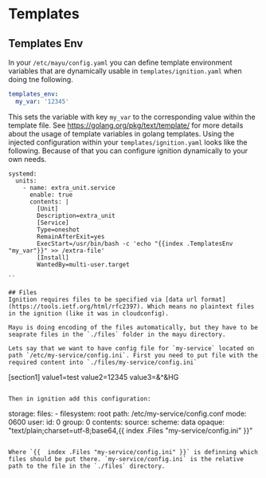 # Templates

## Templates Env

In your `/etc/mayu/config.yaml` you can define template environment variables
that are dynamically usable in `templates/ignition.yaml` when
doing tne following.

```yaml
templates_env:
  my_var: '12345'
```

This sets the variable with key `my_var` to the corresponding
value within the template file. See https://golang.org/pkg/text/template/ for
more details about the usage of template variables in golang templates. Using
the injected configuration within your `templates/ignition.yaml`
looks like the following. Because of that you can configure ignition dynamically to your own needs.

```nohighlight
systemd:
  units:
    - name: extra_unit.service
      enable: true
      contents: |
        [Unit]
        Description=extra_unit
        [Service]
        Type=oneshot
        RemainAfterExit=yes
        ExecStart=/usr/bin/bash -c 'echo "{{index .TemplatesEnv "my_var"}}" >> /extra-file'
        [Install]
        WantedBy=multi-user.target

``

## Files
Ignition requires files to be specified via [data url format](https://tools.ietf.org/html/rfc2397). Which means no plaintext files in the ignition (like it was in cloudconfig).

Mayu is doing encoding of the files automatically, but they have to be seaprate files in the `./files` folder in the mayu directory.

Lets say that we want to have config file for `my-service` located on path `/etc/my-service/config.ini`. First you need to put file with the required content into `./files/my-service/config.ini`
```
[section1]
value1=test
value2=12345
value3=&^&HG
```

Then in ignition add this configuration:
```
storage:
  files:
    - filesystem: root
      path: /etc/my-service/config.conf
      mode: 0600
      user:
        id: 0
        group: 0
      contents:
        source:
          scheme: data
          opaque: "text/plain;charset=utf-8;base64,{{  index .Files "my-service/config.ini" }}"

```

Where `{{  index .Files "my-service/config.ini" }}` is definning which files should be put there. `my-service/config.ini` is the relative path to the file in the `./files` directory.
